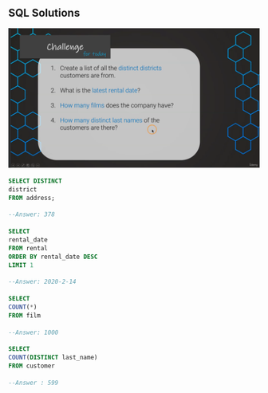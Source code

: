## SQL Solutions

![Challenges for Day 1](Day-1/Challenges-Day1.png)

```sql
SELECT DISTINCT
district
FROM address;

--Answer: 378

SELECT
rental_date
FROM rental
ORDER BY rental_date DESC
LIMIT 1

--Answer: 2020-2-14

SELECT
COUNT(*)
FROM film

--Answer: 1000

SELECT 
COUNT(DISTINCT last_name)
FROM customer

--Answer : 599
